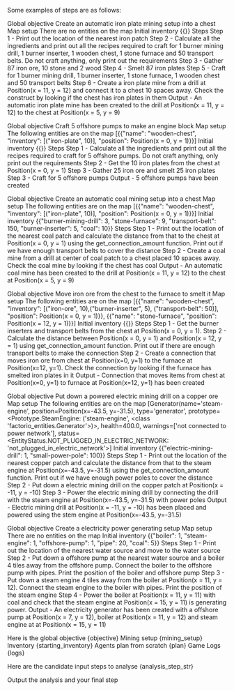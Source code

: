 Some examples of steps are as follows:

Global objective
Create an automatic iron plate mining setup into a chest 
Map setup
There are no entities on the map
Initial inventory
{{}}
Steps
Step 1 - Print out the location of the nearest iron patch
Step 2 - Calculate all the ingredients and print out all the recipes required to craft for 1 burner mining drill, 1 burner inserter, 1 wooden chest, 1 stone furnace and 50 transport belts. Do not craft anything, only print out the requirements
Step 3 - Gather 87 iron ore, 10 stone and 2 wood
Step 4 - Smelt 87 iron plates
Step 5 - Craft for 1 burner mining drill, 1 burner inserter, 1 stone furnace, 1 wooden chest and 50 transport belts
Step 6 - Create a iron plate mine from a drill at Position(x = 11, y = 12) and connect it to a chest 10 spaces away. Check the construct by looking if the chest has iron plates in them
Output - An automatic iron plate mine has been created to the drill at Position(x = 11, y = 12) to the chest at Position(x = 5, y = 9)

Global objective
Craft 5 offshore pumps to make an engine block
Map setup
The following entities are on the map [{{"name": "wooden-chest", "inventory": [("iron-plate", 10)], "position": Position(x = 0, y = 1)}}]
Initial inventory
{{}}
Steps
Step 1 - Calculate all the ingredients and print out all the recipes required to craft for 5 offshore pumps. Do not craft anything, only print out the requirements
Step 2 - Get the 10 iron plates from the chest at Position(x = 0, y = 1)
Step 3 - Gather 25 iron ore and smelt 25 iron plates
Step 3 - Craft for 5 offshore pumps
Output - 5 offshore pumps have been created

Global objective
Create an automatic coal mining setup into a chest
Map setup
The following entities are on the map [{{"name": "wooden-chest", "inventory": [("iron-plate", 10)], "position": Position(x = 0, y = 1)}}]
Initial inventory
{{"burner-mining-drill": 3,
                            "stone-furnace": 9,
                            "transport-belt": 150,
                            "burner-inserter": 5,
                            "coal": 10}}
Steps
Step 1 - Print out the location of the nearest coal patch and calculate the distance from that to the chest at Position(x = 0, y = 1) using the get_connection_amount function. Print out if we have enough transport belts to cover the distance
Step 2 - Create a coal mine from a drill at center of coal patch to a chest placed 10 spaces away. Check the coal mine by looking if the chest has coal
Output - An automatic coal mine has been created to the drill at Position(x = 11, y = 12) to the chest at Position(x = 5, y = 9)

Global objective
Move iron ore from the chest to the furnace to smelt it
Map setup
The following entities are on the map [{{"name": "wooden-chest", "inventory": [("iron-ore", 10),("burner-inserter", 5), ("transport-belt": 50)], "position": Position(x = 0, y = 1)}}, {{"name": "stone-furnace", "position": Position(x = 12, y = 1)}}]
Initial inventory
{{}}
Steps
Step 1 - Get the burner inserters and transport belts from the chest at Position(x = 0, y =  1).
Step 2 - Calculate the distance between Position(x = 0, y = 1) and Position(x = 12, y = 1) using get_connection_amount function. Print out if there are enough transport belts to make the connection
Step 2 - Create a connection that moves iron ore from chest at Position(x=0, y=1) to the furnace at Position(x=12, y=1). Check the connection by looking if the furnace has smelted iron plates in it
Output - Connection that moves items from chest at Position(x=0, y=1) to furnace at Position(x=12, y=1) has been created


Global objective
Put down a powered electric mining drill on a copper ore
Map setup
The following entities are on the map [Generator(name='steam-engine', position=Position(x=-43.5, y=-31.5),  type='generator', prototype=<Prototype.SteamEngine: ('steam-engine', <class 'factorio_entities.Generator'>)>, health=400.0, warnings=['not connected to power network'], status=<EntityStatus.NOT_PLUGGED_IN_ELECTRIC_NETWORK: 'not_plugged_in_electric_network'>]
Initial inventory
{{"electric-mining-drill": 1, "small-power-pole": 100}}
Steps
Step 1 - Print out the location of the nearest copper patch and calculate the distance from that to the steam engine at Position(x=-43.5, y=-31.5) using the get_connection_amount function. Print out if we have enough power poles to cover the distance
Step 2 - Put down a electric mining drill on the copper patch at Position(x = -11, y = -10)
Step 3 - Power the electric mining drill by connecting the drill with the steam engine at Position(x=-43.5, y=-31.5) with power poles
Output - Electric mining drill at Position(x = -11, y = -10) has been placed and powered using the stem engine at Position(x=-43.5, y=-31.5)

Global objective
Create a electricity power generating setup
Map setup
There are no entities on the map
Initial inventory
{{"boiler": 1, "steam-engine": 1, "offshore-pump": 1, "pipe": 20, "coal": 5}}
Steps
Step 1 - Print out the location of the nearest water source and move to the water source
Step 2 - Put down a offshore pump at the nearest water source and a boiler 4 tiles away from the offshore pump. Connect the boiler to the offshore pump with pipes. Print the position of the boiler and offshore pump
Step 3 - Put down a steam engine 4 tiles away from the boiler at Position(x = 11, y = 12). Connect the steam engine to the boiler with pipes. Print the position of the steam engine
Step 4 - Power the boiler at Position(x = 11, y = 11) with coal and check that the steam engine at Position(x = 15, y = 11) is generating power.
Output - An electricity generator has been created with a offshore pump at Position(x = 7, y = 12), boiler at Position(x = 11, y = 12) and steam engine at at Position(x = 15, y = 11)


Here is the global objective
{objective}
Mining setup
{mining_setup}
Inventory
{starting_inventory}
Agents plan from scratch
{plan}
Game Logs
{logs}

Here are the candidate input steps to analyse
{analysis_step_str}

Output the analysis and your final step